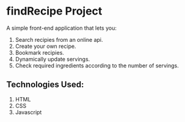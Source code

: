 # findRecipe Project

A simple front-end application that lets you:

1. Search recipies from an online api.
2. Create your own recipe.
3. Bookmark recipies.
4. Dynamically update servings.
5. Check required ingredients according to the number of servings.

## Technologies Used:

1. HTML
2. CSS
3. Javascript
